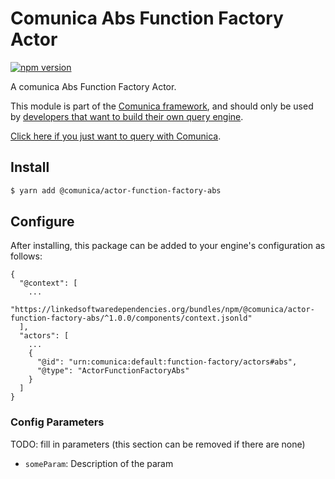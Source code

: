 # Comunica Abs Function Factory Actor

[![npm version](https://badge.fury.io/js/%40comunica%2Factor-function-factory-abs.svg)](https://www.npmjs.com/package/@comunica/actor-function-factory-abs)

A comunica Abs Function Factory Actor.

This module is part of the [Comunica framework](https://github.com/comunica/comunica),
and should only be used by [developers that want to build their own query engine](https://comunica.dev/docs/modify/).

[Click here if you just want to query with Comunica](https://comunica.dev/docs/query/).

## Install

```bash
$ yarn add @comunica/actor-function-factory-abs
```

## Configure

After installing, this package can be added to your engine's configuration as follows:
```text
{
  "@context": [
    ...
    "https://linkedsoftwaredependencies.org/bundles/npm/@comunica/actor-function-factory-abs/^1.0.0/components/context.jsonld"
  ],
  "actors": [
    ...
    {
      "@id": "urn:comunica:default:function-factory/actors#abs",
      "@type": "ActorFunctionFactoryAbs"
    }
  ]
}
```

### Config Parameters

TODO: fill in parameters (this section can be removed if there are none)

* `someParam`: Description of the param
